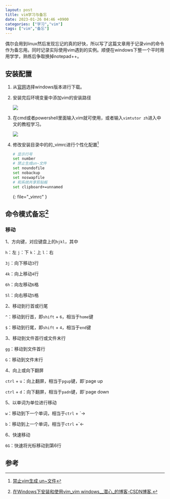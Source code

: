 ```yaml
---
layout: post
title: vim学习与备忘
date: 2023-01-26 04:46 +0900
categories: ["学习","vim"]
tags: ["vim","备忘"]
---
```


偶尔会用到linux然后发现忘记的真的好快，所以写了这篇文章用于记录vim的命令作为备忘用。同时记录实际使用vim遇到的实例。顺便在windows下整一个平时用用学学，熟练后争取换掉notepad++。

## 安装配置

1. 从[官网](https://www.vim.org/download.php)选择windows版本进行下载。

2. 安装完后环境变量中添加vim的安装路径

   ![](https://vip2.loli.io/2023/01/26/jN4TznWSsD8cyZL.png)

3. 在cmd或者powershell里面输入vim就可使用，或者输入`vimtutor zh`进入中文的教程学习。

   ![](https://vip2.loli.io/2023/01/26/omctgRuhwXIv7WE.png)

4. 修改安装目录中的的_vimrc进行个性化配置[^vim_config]


   ```bash
   # 显示行号
   set number
   # 禁止生成un~文件
   set noundofile
   set nobackup
   set noswapfile
   # 和系统共享剪贴板
   set clipboard+=unnamed
   ```
   {: file="_vimrc" }


## 命令模式备忘[^install]

### 移动

1、方向键，对应键盘上的`hjkl`，其中

`h`：左	`j`：下	`k`：上	`l`：右

`3j`：向下移动`3`行

`4k`：向上移动`4`行

`6h`：向左移动`6`格

`5l`：向右移动`5`格

2、移动到行首或行尾

`^`：移动到行首，即`shift` + `6`，相当于`home`键

`$`：移动到行尾，即`shift` + `4`，相当于`end`键

3、移动到文件首行或文件末行

`gg`：移动到文件首行

`G`：移动到文件末行

4、向上或向下翻屏

`ctrl` + `u`：向上翻屏，相当于`pgup`键，即`page up

`ctrl` + `d`：向下翻屏，相当于`padn`键，即`page down

5、以单词为单位进行移动

`w`：移动到下一个单词，相当于`ctrl` + `→

`b`：移动到上一个单词，相当于`ctrl` +`←

6、快速移动

`6G`：快速将光标移动到第6行

## 参考

[^vim_config]: [禁止vim生成 un~文件](https://www.jianshu.com/p/5de863537d99)

[^install]: [在Windows下安装和使用vim_vim windows__潜心_的博客-CSDN博客.](https://blog.csdn.net/mrzry1024/article/details/126189352) 
